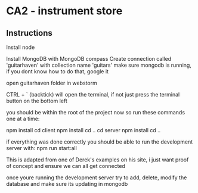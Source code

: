 # CA2 - instrument store

## Instructions

Install node

Install MongoDB with MongoDB compass
Create connection called 'guitarhaven' with collection name 'guitars'
make sure mongodb is running, if you dont know how to do that, google it

open guitarhaven folder in webstorm

CTRL + ` (backtick) will open the terminal, if not just press the terminal button on the bottom left

you should be within the root of the project now so run these commands one at a time:

npm install
cd client
npm install
cd ..
cd server
npm install
cd ..

if everything was done correctly you should be able to run the development server with:
npm run start:all

This is adapted from one of Derek's examples on his site, i just want proof of concept and ensure we can all get connected

once youre running the development server try to add, delete, modify the database and make sure its updating in mongodb